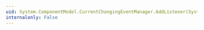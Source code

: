 ```yaml
---
uid: System.ComponentModel.CurrentChangingEventManager.AddListener(System.ComponentModel.ICollectionView,System.Windows.IWeakEventListener)
internalonly: False
---
```

